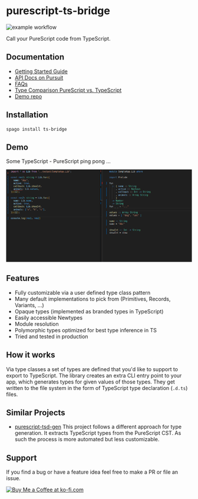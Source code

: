 # purescript-ts-bridge

![example workflow](https://github.com/thought2/purescript-ts-bridge/actions/workflows/ci.yml/badge.svg)

Call your PureScript code from TypeScript.

## Documentation

- [Getting Started Guide](docs/getting-started.md)
- [API Docs on Pursuit](https://pursuit.purescript.org/packages/purescript-ts-bridge)
- [FAQs](docs/faq.md)
- [Type Comparison PureScript vs. TypeScript](docs/type-comparison.md)
- [Demo repo](https://github.com/thought2/purescript-ts-bridge.demo)

## Installation

```
spago install ts-bridge
```

## Demo

Some TypeScript - PureScript ping pong ...

![Demo](assets/demo.gif "Demo")

## Features

- Fully customizable via a user defined type class pattern
- Many default implementations to pick from (Primitives, Records, Variants, ...)
- Opaque types (implemented as branded types in TypeScript)
- Easily accessible Newtypes
- Module resolution
- Polymorphic types optimized for best type inference in TS
- Tried and tested in production

## How it works

Via type classes a set of types are defined that you'd like to support to export to TypeScript.
The library creates an extra CLI entry point to your app, which generates types for given values of those types. They get written to the file system in the form of TypeScript type declaration (`.d.ts`) files.

## Similar Projects

- [purescript-tsd-gen](https://github.com/minoki/purescript-tsd-gen)
  This project follows a different approach for type generation. It extracts TypeScript types from the PureScript CST. As such the process is more automated but less customizable.

## Support

If you find a bug or have a feature idea feel free to make a PR or file an issue.

<a href='https://ko-fi.com/C0C3HQFRF' target='_blank'><img height='36' style='border:0px;height:36px;' src='https://storage.ko-fi.com/cdn/kofi4.png?v=3' border='0' alt='Buy Me a Coffee at ko-fi.com' /></a>
